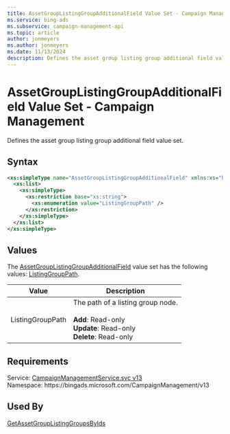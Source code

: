 ```yaml
---
title: AssetGroupListingGroupAdditionalField Value Set - Campaign Management
ms.service: bing-ads
ms.subservice: campaign-management-api
ms.topic: article
author: jonmeyers
ms.author: jonmeyers
ms.date: 11/13/2024
description: Defines the asset group listing group additional field value set.
---
```

# AssetGroupListingGroupAdditionalField Value Set - Campaign Management
Defines the asset group listing group additional field value set.

## Syntax
```xml
<xs:simpleType name="AssetGroupListingGroupAdditionalField" xmlns:xs="http://www.w3.org/2001/XMLSchema">
  <xs:list>
    <xs:simpleType>
      <xs:restriction base="xs:string">
        <xs:enumeration value="ListingGroupPath" />
      </xs:restriction>
    </xs:simpleType>
  </xs:list>
</xs:simpleType>
```

## <a name="values"></a>Values

The [AssetGroupListingGroupAdditionalField](assetgrouplistinggroupadditionalfield.md) value set has the following values: [ListingGroupPath](#listinggrouppath).

|Value|Description|
|-----------|---------------|
|<a name="listinggrouppath"></a>ListingGroupPath|The path of a listing group node.<br /><br />**Add**: Read-only <br />**Update**: Read-only <br />**Delete**: Read-only|

## Requirements
Service: [CampaignManagementService.svc v13](https://campaign.api.bingads.microsoft.com/Api/Advertiser/CampaignManagement/v13/CampaignManagementService.svc)  
Namespace: https\://bingads.microsoft.com/CampaignManagement/v13  

## Used By
[GetAssetGroupListingGroupsByIds](getassetgrouplistinggroupsbyids.md)  
